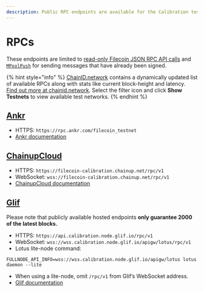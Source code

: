 ```yaml
---
description: Public RPC endpoints are available for the Calibration testnet.
---
```


# RPCs

These endpoints are limited to [read-only Filecoin JSON RPC API calls](../../reference/json-rpc/) and [`MPoolPush`](../../reference/json-rpc/mpool.md) for sending messages that have already been signed.

{% hint style="info" %}
[ChainID.network](https://chainid.network) contains a dynamically updated list of available RPCs along with stats like current block-height and latency. [Find out more at chainid.network](https://chainid.network). Select the filter icon and click **Show Testnets** to view available test networks.
{% endhint %}

## [Ankr](https://www.ankr.com/rpc/filecoin)

* HTTPS: `https://rpc.ankr.com/filecoin_testnet`
* [Ankr documentation](https://www.ankr.com/docs/rpc-service/chains/chains-list/#filecoin)

## [ChainupCloud](https://cloud.chainup.com)

* HTTPS: `https://filecoin-calibration.chainup.net/rpc/v1`
* WebSocket: `wss://filecoin-calibration.chainup.net/rpc/v1`
* [ChainupCloud documentation](https://docs.chainupcloud.com/blockchain-api/filecoin/public-apis)

## [Glif](https://api.calibration.node.glif.io)

Please note that publicly available hosted endpoints **only guarantee 2000 of the latest blocks.**

* HTTPS: `https://api.calibration.node.glif.io/rpc/v1`
* WebSocket: `wss://wss.calibration.node.glif.io/apigw/lotus/rpc/v1`
* Lotus lite-node command:

```
FULLNODE_API_INFO=wss://wss.calibration.node.glif.io/apigw/lotus lotus daemon --lite
```

* When using a lite-node, omit `/rpc/v1` from Glif’s WebSocket address.
* [Glif documentation](https://hosting.glif.io/)
